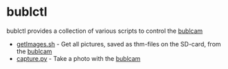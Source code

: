 bublctl
=======

bublctl provides a collection of various scripts to control the [bublcam](http://www.bublcam.com)

* [getImages.sh](../master/getImages.sh) - Get all pictures, saved as thm-files on the SD-card, from the [bublcam](http://www.bublcam.com)
* [capture.py](../master/capture.py) - Take a photo with the [bublcam](http://www.bublcam.com) 
